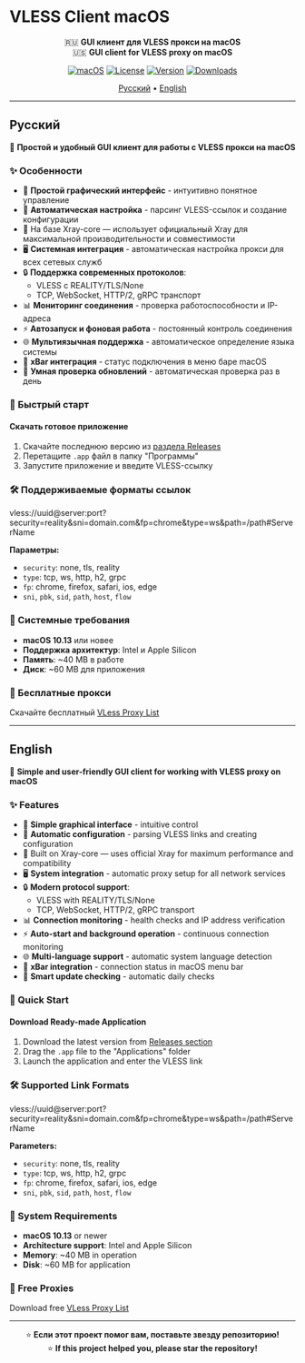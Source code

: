 # VLESS Client macOS

<div align="center">

🇷🇺 **GUI клиент для VLESS прокси на macOS**  
🇺🇸 **GUI client for VLESS proxy on macOS**

[![macOS](https://img.shields.io/badge/macOS-10.13+-blue?logo=apple)](https://www.apple.com/macos/)
[![License](https://img.shields.io/badge/License-MIT-green.svg)](LICENSE)
[![Version](https://img.shields.io/badge/Version-1.0.8-orange.svg)](https://github.com/26info/VLESS-Client-macOS/releases)
[![Downloads](https://img.shields.io/github/downloads/26info/VLESS-Client-macOS/total.svg)](https://github.com/26info/VLESS-Client-macOS/releases)

[Русский](#русский) • [English](#english)

</div>

---

## Русский

🚀 **Простой и удобный GUI клиент для работы с VLESS прокси на macOS**

### ✨ Особенности

- 🎯 **Простой графический интерфейс** - интуитивно понятное управление
- 🔄 **Автоматическая настройка** - парсинг VLESS-ссылок и создание конфигурации
- 🔧 На базе Xray-core — использует официальный Xray для максимальной производительности и совместимости
- 🖥️ **Системная интеграция** - автоматическая настройка прокси для всех сетевых служб
- 🔒 **Поддержка современных протоколов**:
  - VLESS с REALITY/TLS/None
  - TCP, WebSocket, HTTP/2, gRPC транспорт
- 📊 **Мониторинг соединения** - проверка работоспособности и IP-адреса
- ⚡ **Автозапуск и фоновая работа** - постоянный контроль соединения
- 🌐 **Мультиязычная поддержка** - автоматическое определение языка системы
- 📱 **xBar интеграция** - статус подключения в меню баре macOS
- 🔄 **Умная проверка обновлений** - автоматическая проверка раз в день

### 🚀 Быстрый старт

#### Скачать готовое приложение

1. Скачайте последнюю версию из [раздела Releases](https://github.com/26info/VLESS-Client-macOS/releases)
2. Перетащите `.app` файл в папку "Программы"
3. Запустите приложение и введите VLESS-ссылку

### 🛠️ Поддерживаемые форматы ссылок

vless://uuid@server:port?security=reality&sni=domain.com&fp=chrome&type=ws&path=/path#ServerName


**Параметры:**
- `security`: none, tls, reality
- `type`: tcp, ws, http, h2, grpc
- `fp`: chrome, firefox, safari, ios, edge
- `sni`, `pbk`, `sid`, `path`, `host`, `flow`

### 📝 Системные требования

- **macOS 10.13** или новее
- **Поддержка архитектур**: Intel и Apple Silicon
- **Память**: ~40 MB в работе
- **Диск**: ~60 MB для приложения

### 🔄 Бесплатные прокси

Скачайте бесплатный [VLess Proxy List](https://github.com/26info/vless-proxy-list)

---

## English

🚀 **Simple and user-friendly GUI client for working with VLESS proxy on macOS**

### ✨ Features

- 🎯 **Simple graphical interface** - intuitive control
- 🔄 **Automatic configuration** - parsing VLESS links and creating configuration
- 🔧 Built on Xray-core — uses official Xray for maximum performance and compatibility
- 🖥️ **System integration** - automatic proxy setup for all network services
- 🔒 **Modern protocol support**:
  - VLESS with REALITY/TLS/None
  - TCP, WebSocket, HTTP/2, gRPC transport
- 📊 **Connection monitoring** - health checks and IP address verification
- ⚡ **Auto-start and background operation** - continuous connection monitoring
- 🌐 **Multi-language support** - automatic system language detection
- 📱 **xBar integration** - connection status in macOS menu bar
- 🔄 **Smart update checking** - automatic daily checks

### 🚀 Quick Start

#### Download Ready-made Application

1. Download the latest version from [Releases section](https://github.com/26info/VLESS-Client-macOS/releases)
2. Drag the `.app` file to the "Applications" folder
3. Launch the application and enter the VLESS link

### 🛠️ Supported Link Formats

vless://uuid@server:port?security=reality&sni=domain.com&fp=chrome&type=ws&path=/path#ServerName


**Parameters:**
- `security`: none, tls, reality
- `type`: tcp, ws, http, h2, grpc
- `fp`: chrome, firefox, safari, ios, edge
- `sni`, `pbk`, `sid`, `path`, `host`, `flow`

### 📝 System Requirements

- **macOS 10.13** or newer
- **Architecture support**: Intel and Apple Silicon
- **Memory**: ~40 MB in operation
- **Disk**: ~60 MB for application

### 🔄 Free Proxies

Download free [VLess Proxy List](https://github.com/26info/vless-proxy-list)

---

<div align="center">

⭐ **Если этот проект помог вам, поставьте звезду репозиторию!**  
⭐ **If this project helped you, please star the repository!**

</div>
